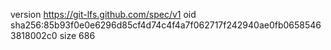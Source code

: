 version https://git-lfs.github.com/spec/v1
oid sha256:85b93f0e0e6296d85cf4d74c4f4a7f062717f242940ae0fb06585463818002c0
size 686
